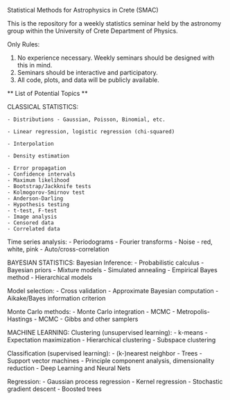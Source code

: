 Statistical Methods for Astrophysics in Crete (SMAC)

This is the repository for a weekly statistics seminar held by the astronomy group within the University of Crete Department of Physics. 

Only Rules:
1. No experience necessary. Weekly seminars should be designed with this in mind.
2. Seminars should be interactive and participatory.
3. All code, plots, and data will be publicly available.


** List of Potential Topics **

CLASSICAL STATISTICS:

	- Distributions - Gaussian, Poisson, Binomial, etc.

	- Linear regression, logistic regression (chi-squared)

	- Interpolation

	- Density estimation

	- Error propagation
	- Confidence intervals
	- Maximum likelihood
	- Bootstrap/Jackknife tests
	- Kolmogorov-Smirnov test
	- Anderson-Darling
	- Hypothesis testing
	- t-test, F-test
	- Image analysis
	- Censored data
	- Correlated data

Time series analysis:
	- Periodograms
	- Fourier transforms
	- Noise - red, white, pink
	- Auto/cross-correlation

BAYESIAN STATISTICS:
Bayesian Inference:
	- Probabilistic calculus
	- Bayesian priors
	- Mixture models
	- Simulated annealing
	- Empirical Bayes method
	- Hierarchical models

Model selection:
	- Cross validation
	- Approximate Bayesian computation
	- Aikake/Bayes information criterion

Monte Carlo methods:
	- Monte Carlo integration
	- MCMC - Metropolis-Hastings
	- MCMC - Gibbs and other samplers


MACHINE LEARNING:
Clustering (unsupervised learning): 
	- k-means
	- Expectation maximization
	- Hierarchical clustering
	- Subspace clustering

Classification (supervised learning):
	- (k-)nearest neighbor
	- Trees
	- Support vector machines
	- Principle component analysis, dimensionality reduction
	- Deep Learning and Neural Nets

Regression:
	- Gaussian process regression
	- Kernel regression
	- Stochastic gradient descent
	- Boosted trees
